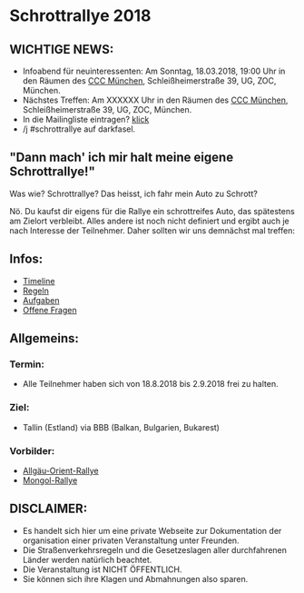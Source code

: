 # Schrottrallye 2018

## WICHTIGE NEWS:
* Infoabend für neuinteressenten: Am Sonntag, 18.03.2018, 19:00 Uhr in den Räumen des [CCC München](https://muc.ccc.de/), Schleißheimerstraße 39, UG, ZOC, München.
* Nächstes Treffen: Am XXXXXX Uhr in den Räumen des [CCC München](https://muc.ccc.de/), Schleißheimerstraße 39, UG, ZOC, München.
* In die Mailingliste eintragen? [klick](mailto:schrottrallye+subscribe@googlegroups.com)
* /j #schrottrallye auf darkfasel.


## "Dann mach' ich mir halt meine eigene Schrottrallye!"
Was wie? Schrottrallye? Das heisst, ich fahr mein Auto zu Schrott?

Nö. Du kaufst dir eigens für die Rallye ein schrottreifes Auto, das spätestens am Zielort verbleibt. Alles andere ist noch nicht definiert und ergibt auch je nach Interesse der Teilnehmer. Daher sollten wir uns demnächst mal treffen:


## Infos:
* [Timeline](timeline.md)
* [Regeln](regeln.md)
* [Aufgaben](aufgaben.md)
* [Offene Fragen](offenefragen.md)

## Allgemeins:
### Termin:
* Alle Teilnehmer haben sich von 18.8.2018 bis 2.9.2018 frei zu halten.
### Ziel:
* Tallin (Estland) via BBB (Balkan, Bulgarien, Bukarest)

### Vorbilder:
* [Allgäu-Orient-Rallye](https://de.wikipedia.org/wiki/Allg%C3%A4u-Orient-Rallye)
* [Mongol-Rallye](https://en.wikipedia.org/wiki/Mongol_Rally)



## DISCLAIMER:
* Es handelt sich hier um eine private Webseite zur Dokumentation der organisation einer privaten Veranstaltung unter Freunden.
* Die Straßenverkehrsregeln und die Gesetzeslagen aller durchfahrenen Länder werden natürlich beachtet.
* Die Veranstaltung ist NICHT ÖFFENTLICH.
* Sie können sich ihre Klagen und Abmahnungen also sparen.